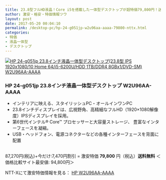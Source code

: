 ```yaml
---
title: 23.8型フルHD液晶！Core i5を搭載した一体型デスクトップが超特価79,800円！送料無料！
author: 激安・格安・特価情報ツウ
layout: post
date: 2017-05-20 00:04:10
permalink: /desktop-pc/hp-24-g051jp-w2u96aa-aaaa-79800-nttx.html
categories:
- 特価
- 液晶一体型
- デスクトップ
---
```


<div class="img-bg2 img_L">
<a href="//px.a8.net/svt/ejp?a8mat=ZYP6S+8IMA3E+S1Q+BWGDT&#038;a8ejpredirect=//nttxstore.jp/_II_HP15613481" target="_blank"><img border="0" alt="HP 24-g051jp 23.8インチ液晶一体型デスクトップ(23.8型 IPS 1920x1080/10 Home 64/i5-6200U/HDD 1TB/DDR4 8GBx1/DVD-SM) W2U96AA-AAAA" src="//image.nttxstore.jp/250_images/H/HP/HP15613481.jpg" data-recalc-dims="1" /></a>
</div>

### HP 24-g051jp 23.8インチ液晶一体型デスクトップ W2U96AA-AAAA
<!--more-->

* インテリアに映える、スタイリッシュPC・オールインワンPC
* 23.8インチディスプレイは、広視野角、高精細なフルHD（1920×1080解像度）IPSディスプレイを採用。
* 第6世代インテル® Core™ プロセッサーと大容量ストレージ、 豊富なインターフェースを凝縮。
* USB・ヘッドフォン、電源コネクターなどの各種インターフェースを背面に配置

<br clear="all" />87,270円(税込)+今だけ:7,470円割引 = 激安特価 <span class="tokka-price"><strong>79,800</strong></span> 円（税込）**送料無料**
＜価格比較サイト最安値: 94,800円＞

NTT-Xにて激安特価情報を見る： <span class="fs150p"><a href="//px.a8.net/svt/ejp?a8mat=ZYP6S+8IMA3E+S1Q+BWGDT&#038;a8ejpredirect=//nttxstore.jp/_II_HP15613481" target="_blank">HP W2U96AA-AAAA</a></span>

